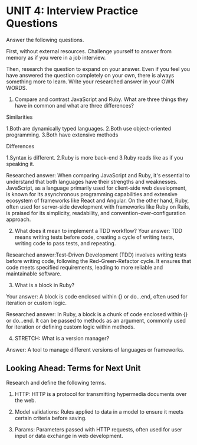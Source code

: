 # UNIT 4: Interview Practice Questions

Answer the following questions.

First, without external resources. Challenge yourself to answer from memory as if you were in a job interview.

Then, research the question to expand on your answer. Even if you feel you have answered the question completely on your own, there is always something more to learn. Write your researched answer in your OWN WORDS.

1. Compare and contrast JavaScript and Ruby. What are three things they have in common and what are three differences?

Similarities

1.Both are dynamically typed languages.
2.Both use object-oriented programming.
3.Both have extensive methods

Differences

1.Syntax is different. 
2.Ruby is more back-end
3.Ruby reads like as if you speaking it.

Researched answer: When comparing JavaScript and Ruby, it's essential to understand that both languages have their strengths and weaknesses. JavaScript, as a language primarily used for client-side web development, is known for its asynchronous programming capabilities and extensive ecosystem of frameworks like React and Angular. On the other hand, Ruby, often used for server-side development with frameworks like Ruby on Rails, is praised for its simplicity, readability, and convention-over-configuration approach.

2. What does it mean to implement a TDD workflow? 
Your answer: TDD means writing tests before code, creating a cycle of writing tests, writing code to pass tests, and repeating.

Researched answer:Test-Driven Development (TDD) involves writing tests before writing code, following the Red-Green-Refactor cycle. It ensures that code meets specified requirements, leading to more reliable and maintainable software.

3. What is a block in Ruby?

Your answer: A block is code enclosed within {} or do...end, often used for iteration or custom logic.

Researched answer: In Ruby, a block is a chunk of code enclosed within {} or do...end. It can be passed to methods as an argument, commonly used for iteration or defining custom logic within methods.



4. STRETCH: What is a version manager?

Answer: A tool to manage different versions of languages or frameworks.

## Looking Ahead: Terms for Next Unit

Research and define the following terms.

1. HTTP: HTTP is a protocol for transmitting hypermedia documents over the web.

2. Model validations: Rules applied to data in a model to ensure it meets certain criteria before saving.

3. Params: Parameters passed with HTTP requests, often used for user input or data exchange in web development.
